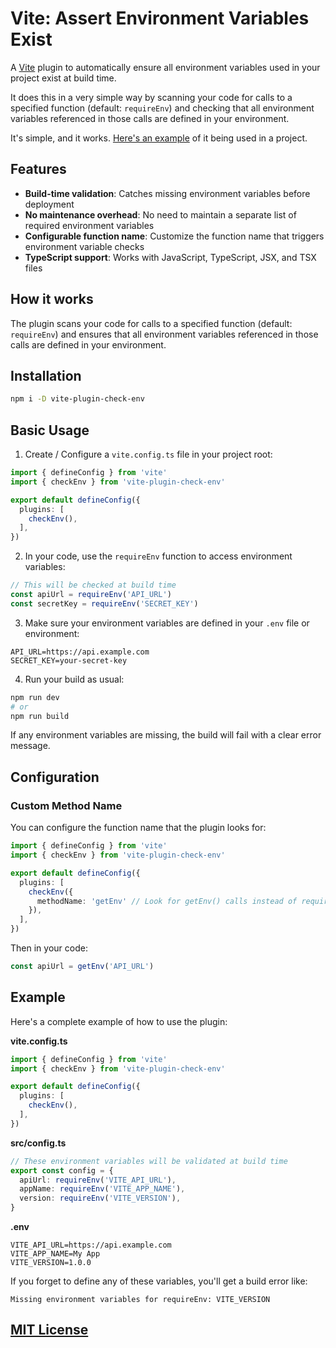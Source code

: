 # Vite: Assert Environment Variables Exist

A [Vite](https://vitejs.dev/) plugin to automatically ensure all environment variables used in your project exist at build time.

It does this in a very simple way by scanning your code for calls to a specified function (default: `requireEnv`) and checking that all environment variables referenced in those calls are defined in your environment.

It's simple, and it works. [Here's an example](https://github.com/iloveitaly/python-starter-template) of it being used in a project.

## Features

- **Build-time validation**: Catches missing environment variables before deployment
- **No maintenance overhead**: No need to maintain a separate list of required environment variables
- **Configurable function name**: Customize the function name that triggers environment variable checks
- **TypeScript support**: Works with JavaScript, TypeScript, JSX, and TSX files

## How it works

The plugin scans your code for calls to a specified function (default: `requireEnv`) and ensures that all environment variables referenced in those calls are defined in your environment.

## Installation

```bash
npm i -D vite-plugin-check-env
```

## Basic Usage

1. Create / Configure a `vite.config.ts` file in your project root:

```ts
import { defineConfig } from 'vite'
import { checkEnv } from 'vite-plugin-check-env'

export default defineConfig({
  plugins: [
    checkEnv(),
  ],
})
```

2. In your code, use the `requireEnv` function to access environment variables:

```ts
// This will be checked at build time
const apiUrl = requireEnv('API_URL')
const secretKey = requireEnv('SECRET_KEY')
```

3. Make sure your environment variables are defined in your `.env` file or environment:

```env
API_URL=https://api.example.com
SECRET_KEY=your-secret-key
```

4. Run your build as usual:

```bash
npm run dev
# or
npm run build
```

If any environment variables are missing, the build will fail with a clear error message.

## Configuration

### Custom Method Name

You can configure the function name that the plugin looks for:

```ts
import { defineConfig } from 'vite'
import { checkEnv } from 'vite-plugin-check-env'

export default defineConfig({
  plugins: [
    checkEnv({
      methodName: 'getEnv' // Look for getEnv() calls instead of requireEnv()
    }),
  ],
})
```

Then in your code:

```ts
const apiUrl = getEnv('API_URL')
```

## Example

Here's a complete example of how to use the plugin:

**vite.config.ts**
```ts
import { defineConfig } from 'vite'
import { checkEnv } from 'vite-plugin-check-env'

export default defineConfig({
  plugins: [
    checkEnv(),
  ],
})
```

**src/config.ts**
```ts
// These environment variables will be validated at build time
export const config = {
  apiUrl: requireEnv('VITE_API_URL'),
  appName: requireEnv('VITE_APP_NAME'),
  version: requireEnv('VITE_VERSION'),
}
```

**.env**
```env
VITE_API_URL=https://api.example.com
VITE_APP_NAME=My App
VITE_VERSION=1.0.0
```

If you forget to define any of these variables, you'll get a build error like:

```
Missing environment variables for requireEnv: VITE_VERSION
```

## [MIT License](LICENSE.md)
